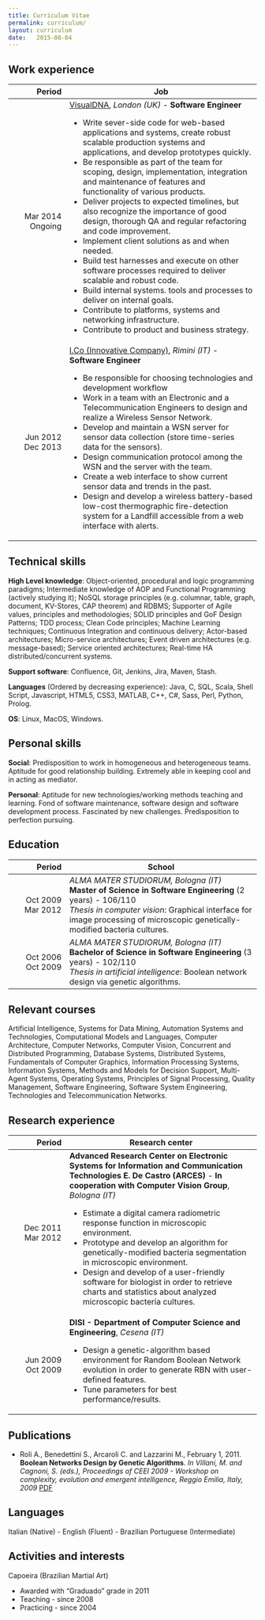 ```yaml
---
title: Curriculum Vitae
permalink: curriculum/
layout: curriculum
date:   2015-08-04
---
```


<style>
  td:first-child {
    width:100px;
  }
</style>

## Work experience
| Period | Job |
| -----: | --- |
| Mar 2014 Ongoing | [VisualDNA](http://www.visualdna.com), _London (UK)_ - __Software Engineer__ <ul><li>Write sever-side code for web-based applications and systems, create robust scalable production systems and applications, and develop prototypes quickly.</li><li>Be responsible as part of the team for scoping, design, implementation, integration and maintenance of features and functionality of various products.</li><li>Deliver projects to expected timelines, but also recognize the importance of good design, thorough QA and regular refactoring and code improvement.</li><li>Implement client solutions as and when needed.</li><li>Build test harnesses and execute on other software processes required to deliver scalable and robust code.</li><li>Build internal systems. tools and processes to deliver on internal goals.</li><li>Contribute to platforms, systems and networking infrastructure.</li><li>Contribute to product and business strategy.</li></ul> |
| Jun 2012 Dec 2013 | [I.Co (Innovative Company)](http://www.icoworld.com), _Rimini (IT)_ - __Software Engineer__ <ul><li>Be responsible for choosing technologies and development workflow</li><li>Work in a team with an Electronic and a Telecommunication Engineers to design and realize a Wireless Sensor Network.</li><li>Develop and maintain a WSN server for sensor data collection (store time-series data for the sensors).</li><li>Design communication protocol among the WSN and the server with the team.</li><li>Create a web interface to show current sensor data and trends in the past.</li><li>Design and develop a wireless battery-based low-cost thermographic fire-detection system for a Landfill accessible from a web interface with alerts.</li></ul> |

## Technical skills
__High Level knowledge__: Object-oriented, procedural and logic programming paradigms; Intermediate knowledge of AOP and Functional Programming (actively studying it); NoSQL storage principles (e.g. columnar, table, graph, document, KV-Stores, CAP theorem) and RDBMS; Supporter of Agile values, principles and methodologies; SOLID principles and GoF Design Patterns; TDD process; Clean Code principles; Machine Learning techniques; Continuous Integration and continuous delivery; Actor-based architectures; Micro-service architectures; Event driven architectures (e.g. message-based); Service oriented architectures; Real-time HA distributed/concurrent systems.

__Support software__: Confluence, Git, Jenkins, Jira, Maven, Stash.

__Languages__ (Ordered by decreasing experience): Java, C, SQL, Scala, Shell Script, Javascript, HTML5, CSS3, MATLAB, C++, C#, Sass, Perl, Python, Prolog.

__OS__: Linux, MacOS, Windows.  

## Personal skills
__Social__: Predisposition to work in homogeneous and heterogeneous teams. Aptitude for good relationship building. Extremely able in keeping cool and in acting as mediator.

__Personal__: Aptitude for new technologies/working methods teaching and learning. Fond of software maintenance, software design and software development process. Fascinated by new challenges. Predisposition to perfection pursuing.

## Education
| Period | School |
| -----------: | ------ |
| Oct 2009 Mar 2012 | _ALMA MATER STUDIORUM, Bologna (IT)_<br />__Master of Science in Software Engineering__ (2 years) - 106/110<br />_Thesis in computer vision_: Graphical interface for image processing of microscopic genetically-modified bacteria cultures. |
| Oct 2006 Oct 2009 | _ALMA MATER STUDIORUM, Bologna (IT)_<br />__Bachelor of Science in Software Engineering__ (3 years) - 102/110<br /> _Thesis in artificial intelligence_: Boolean network design via genetic algorithms. |

## Relevant courses
Artificial Intelligence, Systems for Data Mining, Automation Systems and Technologies, Computational Models and Languages, Computer Architecture, Computer Networks, Computer Vision, Concurrent and Distributed Programming, Database Systems, Distributed Systems, Fundamentals of Computer Graphics, Information Processing Systems, Information Systems, Methods and Models for Decision Support, Multi-Agent Systems, Operating Systems, Principles of Signal Processing, Quality Management, Software Engineering, Software System Engineering, Technologies and Telecommunication Networks.

## Research experience
| Period | Research center |
| -----: | ------ |
| Dec 2011 Mar 2012 | __Advanced Research Center on Electronic Systems for Information and Communication Technologies E. De Castro (ARCES)__ - __In cooperation with Computer Vision Group__, _Bologna (IT)_ <ul><li>Estimate a digital camera radiometric response function in microscopic environment.</li><li>Prototype and develop an algorithm for genetically-modified bacteria segmentation in microscopic environment.</li><li>Design and develop of a user-friendly software for biologist in order to retrieve charts and statistics about analyzed microscopic bacteria cultures.</li></ul> |
| Jun 2009 Oct 2009 | __DISI - Department of Computer Science and Engineering__, _Cesena (IT)_ <ul><li>Design a genetic-algorithm based environment for Random Boolean Network evolution in order to generate RBN with user-defined features.</li><li>Tune parameters for best performance/results.</li></ul> |

## Publications
* Roli A., Benedettini S., Arcaroli C. and Lazzarini M., February 1, 2011. __Boolean Networks Design by Genetic	Algorithms__. _In Villani, M. and Cagnoni, S. (eds.), Proceedings of CEEI 2009 - Workshop on 	complexity, evolution and emergent intelligence, Reggio Emilia, Italy, 2009_ [PDF](http://arxiv.org/abs/1101.6018)

## Languages
Italian (Native) - English (Fluent) - Brazilian Portuguese (Intermediate)

## Activities and interests
Capoeira (Brazilian Martial Art)

  * Awarded with “Graduado” grade in 2011
  * Teaching - since 2008
  * Practicing - since 2004
